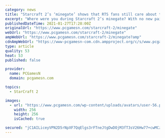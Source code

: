 ```yaml
---
category: news
title: "Starcraft 2’s ‘minegate’ shows that RTS fans still care about the little things"
excerpt: "Where were you during Starcraft 2’s minegate? With no new paid-for content coming to Starcraft 2, fans of the popular RTS game must concern themselves with the truly important issues ..."
publishedDateTime: 2021-01-27T17:28:00Z
originalUrl: "https://www.pcgamesn.com/starcraft-2/minegate"
webUrl: "https://www.pcgamesn.com/starcraft-2/minegate"
ampWebUrl: "https://www.pcgamesn.com/starcraft-2/minegate?amp"
cdnAmpWebUrl: "https://www-pcgamesn-com.cdn.ampproject.org/c/s/www.pcgamesn.com/starcraft-2/minegate?amp"
type: article
quality: 53
heat: 53
published: false

provider:
  name: PCGamesN
  domain: pcgamesn.com

topics:
  - StarCraft 2

images:
  - url: "https://www.pcgamesn.com/wp-content/uploads/avatars/user-56.png"
    width: 256
    height: 256
    isCached: true

secured: "jC1AILiceyVPN2D5rNpXF7QqElgs3rFTneJtgDwDOjM3fT3sV26Hw77+cwMCzSpEWhUfvoWY4l4O3BgLrHG1jbVXweklgIoi/cAhm4djCkrcP3ABvt9T6ku6oW654vUTGhaxV+6s7SnMgU0nA8VDaFfFax/QFmEwN9Jz1mChw0Tiog5CT5XbJtMpFPNqbNlUbXfyliAM25eEkDDXxCrYQB6Fqx+QDf/Spt0Oa5ODCf9ruqalHCDtEP/PaXUvw/oll77VoA8YSpLBuo8Zpuo31q3tray3jX1omxSOE5gtENKNZWycvAGDHqcsH1NAdCQ2NcsW1zJ0DOC3nTBD7JLos5l1vocQGI+LOkgQdplBdXw=;s/iXi+4f7gkNzae8MX9BQw=="
---
```


